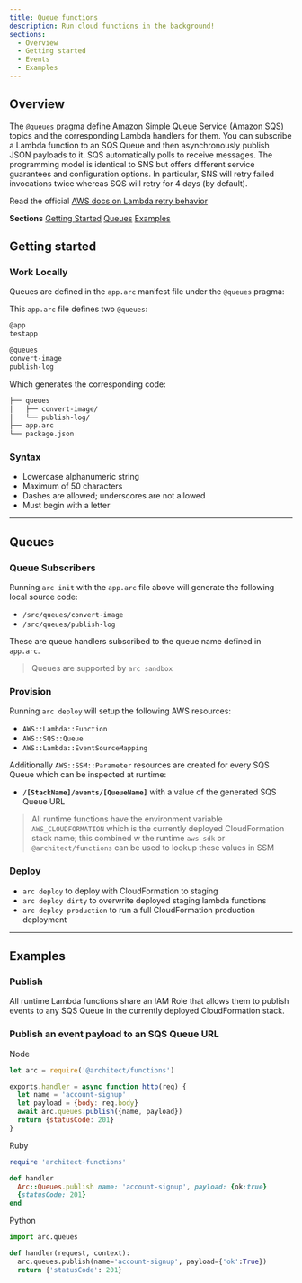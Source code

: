 ```yaml
---
title: Queue functions
description: Run cloud functions in the background!
sections:
  - Overview
  - Getting started
  - Events
  - Examples
---
```


## Overview

The `@queues` pragma define Amazon Simple Queue Service [(Amazon SQS)](https://aws.amazon.com/sqs/) topics and the corresponding Lambda handlers for them. You can subscribe a Lambda function to an SQS Queue and then asynchronously publish JSON payloads to it. SQS automatically polls to receive messages. The programming model is identical to SNS but offers different service guarantees and configuration options. In particular, SNS will retry failed invocations twice whereas SQS will retry for 4 days (by default).

Read the official [AWS docs on Lambda retry behavior](https://docs.aws.amazon.com/lambda/latest/dg/invocation-retries.html)

**Sections**
[Getting Started](#getting-started)
[Queues](#queues)
[Examples](#examples)

## Getting started

### Work Locally

Queues are defined in the `app.arc` manifest file under the `@queues` pragma:

This `app.arc` file defines two `@queues`:

```bash
@app
testapp

@queues
convert-image
publish-log
```

Which generates the corresponding code:

```bash
├── queues
│   ├── convert-image/
│   └── publish-log/
├── app.arc
└── package.json
```

### Syntax

- Lowercase alphanumeric string
- Maximum of 50 characters
- Dashes are allowed; underscores are not allowed
- Must begin with a letter

---

## Queues

### Queue Subscribers

Running `arc init` with the `app.arc` file above will generate the following local source code:

- `/src/queues/convert-image`
- `/src/queues/publish-log`

These are queue handlers subscribed to the queue name defined in `app.arc`.

> Queues are supported by `arc sandbox`

### Provision

Running `arc deploy` will setup the following AWS resources:

- `AWS::Lambda::Function`
- `AWS::SQS::Queue`
- `AWS::Lambda::EventSourceMapping`

Additionally `AWS::SSM::Parameter` resources are created for every SQS Queue which can be inspected at runtime:

- **`/[StackName]/events/[QueueName]`** with a value of the generated SQS Queue URL

> All runtime functions have the environment variable `AWS_CLOUDFORMATION` which is the currently deployed CloudFormation stack name; this combined w the runtime `aws-sdk` or `@architect/functions` can be used to lookup these values in SSM

### Deploy

- `arc deploy` to deploy with CloudFormation to staging
- `arc deploy dirty` to overwrite deployed staging lambda functions 
- `arc deploy production` to run a full CloudFormation production deployment


--- 

## Examples

### Publish

All runtime Lambda functions share an IAM Role that allows them to publish events to any SQS Queue in the currently deployed CloudFormation stack. 

### Publish an event payload to an SQS Queue URL

Node

```javascript
let arc = require('@architect/functions')

exports.handler = async function http(req) {
  let name = 'account-signup'
  let payload = {body: req.body}
  await arc.queues.publish({name, payload})
  return {statusCode: 201}
}
```

Ruby

```ruby
require 'architect-functions'

def handler
  Arc::Queues.publish name: 'account-signup', payload: {ok:true}
  {statusCode: 201}
end
```

Python

```python
import arc.queues

def handler(request, context):
  arc.queues.publish(name='account-signup', payload={'ok':True})
  return {'statusCode': 201}
```



